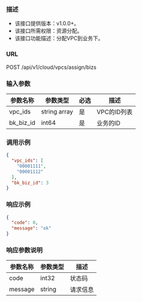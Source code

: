 ### 描述

- 该接口提供版本：v1.0.0+。
- 该接口所需权限：资源分配。
- 该接口功能描述：分配VPC到业务下。

### URL

POST /api/v1/cloud/vpcs/assign/bizs

### 输入参数

| 参数名称      | 参数类型         | 必选  | 描述       |
|-----------|--------------|-----|----------|
| vpc_ids   | string array | 是   | VPC的ID列表 |
| bk_biz_id | int64        | 是   | 业务的ID    |

### 调用示例

```json
{
  "vpc_ids": [
    "00001111",
    "00001112"
  ],
  "bk_biz_id": 3
}
```

### 响应示例

```json
{
  "code": 0,
  "message": "ok"
}
```

### 响应参数说明

| 参数名称    | 参数类型   | 描述   |
|---------|--------|------|
| code    | int32  | 状态码  |
| message | string | 请求信息 |